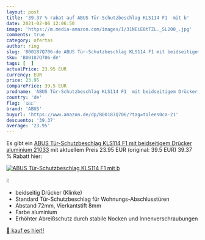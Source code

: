 ```yaml
---
layout: post
title: '39.37 % rabat auf ABUS Tür-Schutzbeschlag KLS114 F1  mit b'
date: 2021-02-06 12:06:50
image: 'https://m.media-amazon.com/images/I/31NEiE8tTZL._SL200_.jpg'
comments: true
category: ofertas
author: ring
slug: 'B00187Q706-de ABUS Tür-Schutzbeschlag KLS114 F1 mit beidseitigem Drücker...'
sku: 'B00187Q706-de'
tags: [  ]
actualPrice: 23.95 EUR
currency: EUR
price: 23.95
comparePrice: 39.5 EUR
prodname: 'ABUS Tür-Schutzbeschlag KLS114 F1  mit beidseitigem Drücker  aluminium  21033'
country: 'de'
flag: '🇩🇪'
brand: 'ABUS'
buyurl: 'https://www.amazon.de/dp/B00187Q706/?tag=tolees0ca-21'
descuento: '39.37'
average: '23.95'
---
```


Es gibt ein [ABUS Tür-Schutzbeschlag KLS114 F1  mit beidseitigem Drücker  aluminium  21033](https://www.amazon.de/dp/B00187Q706/?tag=tolees0ca-21) mit aktuellem Preis 23.95 EUR (original: 39.5 EUR) 39.37 % Rabatt hier:

[![ABUS Tür-Schutzbeschlag KLS114 F1  mit b](https://m.media-amazon.com/images/I/31NEiE8tTZL._SL200_.jpg)](https://www.amazon.de/dp/B00187Q706/?tag=tolees0ca-21)

ℹ️:

- beidseitig Drücker (Klinke)
- Standard Tür-Schutzbeschlag für Wohnungs-Abschlusstüren
- Abstand 72mm, Vierkantstift 8mm
- Farbe aluminium
- Erhöhter Abreißschutz durch stabile Nocken und Innenverschraubungen

[🛒 kauf es hier!!](https://www.amazon.de/dp/B00187Q706/?tag=tolees0ca-21)
